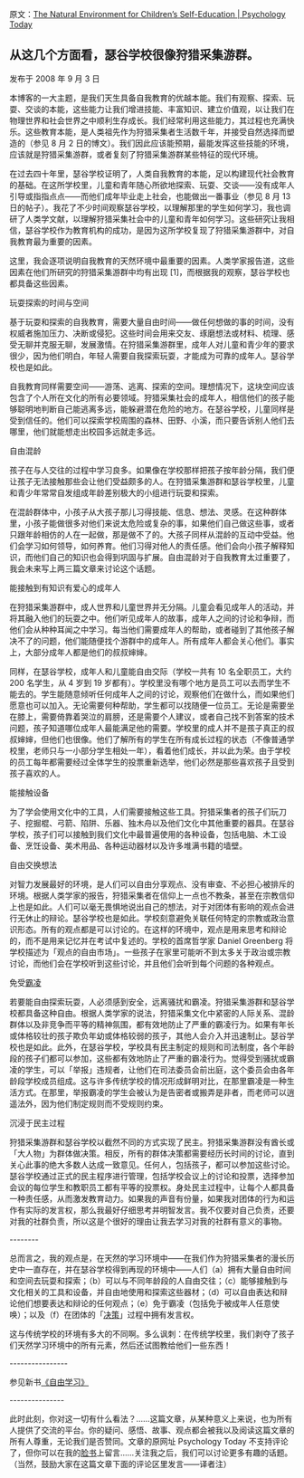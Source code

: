原文：[The Natural Environment for Children’s Self-Education | Psychology Today](https://www.psychologytoday.com/us/blog/freedom-to-learn/200809/the-natural-environment-for-childrens-self-education)

## 从这几个方面看，瑟谷学校很像狩猎采集游群。

发布于 2008 年 9 月 3 日

本博客的一大主题，是我们天生具备自我教育的优越本能。我们有观察、探索、玩耍、交谈的本能，这些能力让我们增进技能、丰富知识、建立价值观，以让我们在物理世界和社会世界之中顺利生存成长。我们经常利用这些能力，其过程也充满快乐。这些教育本能，是人类祖先作为狩猎采集者生活数千年，并接受自然选择而塑造的（参见 8 月 2 日的博文）。我们因此应该能预期，最能发挥这些技能的环境，应该就是狩猎采集游群，或者复刻了狩猎采集游群某些特征的现代环境。

在过去四十年里，瑟谷学校证明了，人类自我教育的本能，足以构建现代社会教育的基础。在这所学校里，儿童和青年随心所欲地探索、玩耍、交谈——没有成年人引导或指指点点——而他们成年毕业走上社会，也能做出一番事业（参见 8 月 13 日的帖子）。我花了不少时间观察瑟谷学校，以理解那里的学生如何学习，我也调研了人类学文献，以理解狩猎采集社会中的儿童和青年如何学习。这些研究让我相信，瑟谷学校作为教育机构的成功，是因为这所学校复现了狩猎采集游群中，对自我教育最为重要的因素。

这里，我会逐项说明自我教育的天然环境中最重要的因素。人类学家报告道，这些因素在他们所研究的狩猎采集游群中均有出现 [1]，而根据我的观察，瑟谷学校也都具备这些因素。

玩耍探索的时间与空间

基于玩耍和探索的自我教育，需要大量自由时间——做任何想做的事的时间，没有权威者施加压力、决断或侵犯。这些时间会用来交友、琢磨想法或材料、梳理、感受无聊并克服无聊，发展激情。在狩猎采集游群里，成年人对儿童和青少年的要求很少，因为他们明白，年轻人需要自我探索玩耍，才能成为可靠的成年人。瑟谷学校也是如此。

自我教育同样需要空间——游荡、逃离、探索的空间。理想情况下，这块空间应该包含了个人所在文化的所有必要领域。狩猎采集社会的成年人，相信他们的孩子能够聪明地判断自己能逃离多远，能躲避潜在危险的地方。在瑟谷学校，儿童同样是受到信任的。他们可以探索学校周围的森林、田野、小溪，而只要告诉别人他们去哪里，他们就能想走出校园多远就走多远。

自由混龄

孩子在与人交往的过程中学习良多。如果像在学校那样把孩子按年龄分隔，我们便让孩子无法接触那些会让他们受益颇多的人。在狩猎采集游群和瑟谷学校里，儿童和青少年常常自发组成年龄差别极大的小组进行玩耍和探索。

在混龄群体中，小孩子从大孩子那儿习得技能、信息、想法、灵感。在这种群体里，小孩子能做很多对他们来说太危险或复杂的事，如果他们自己做这些事，或者只跟年龄相仿的人在一起做，那是做不了的。大孩子同样从混龄的互动中受益。他们会学习如何领导，如何养育。他们习得对他人的责任感。他们会向小孩子解释知识，而他们自己的知识也会得到巩固与扩展。自由混龄对于自我教育太过重要了，我会未来写上两三篇文章来讨论这个话题。

能接触到有知识有爱心的成年人

在狩猎采集游群中，成人世界和儿童世界并无分隔。儿童会看见成年人的活动，并将其融入他们的玩耍之中。他们听见成年人的故事，成年人之间的讨论和争辩，而他们会从种种耳闻之中学习。每当他们需要成年人的帮助，或者碰到了其他孩子解决不了的问题，他们能随便找个游群中的成年人。所有成年人都会关心他们。事实上，大部分成年人都是他们的叔叔婶婶。

同样，在瑟谷学校，成年人和儿童能自由交际（学校一共有 10 名全职员工，大约 200 名学生，从 4 岁到 19 岁都有）。学校里没有哪个地方是员工可以去而学生不能去的。学生能随意倾听任何成年人之间的讨论，观察他们在做什么，而如果他们愿意也可以加入。无论需要何种帮助，学生都可以找随便一位员工。无论是需要坐在膝上，需要倚靠着哭泣的肩膀，还是需要个人建议，或者自己找不到答案的技术问题，孩子知道哪位成年人最能满足他的需要。学校里的成人并不是孩子真正的叔叔婶婶，但他们也很像。他们了解所有的学生在所有成长过程的状态（不像普通学校里，老师只与一小部分学生相处一年），看着他们成长，并以此为荣。由于学校的员工每年都需要经过全体学生的投票重新选举，他们必然是那些喜欢孩子且受到孩子喜欢的人。

能接触设备

为了学会使用文化中的工具，人们需要接触这些工具。狩猎采集者的孩子们玩刀子、挖掘棍、弓箭、陷阱、乐器、独木舟以及他们文化中其他重要的器具。在瑟谷学校，孩子们可以接触到我们文化中最普遍使用的各种设备，包括电脑、木工设备、烹饪设备、美术用品、各种运动器材以及许多堆满书籍的墙壁。

自由交换想法

对智力发展最好的环境，是人们可以自由分享观点、没有审查、不必担心被排斥的环境。根据人类学家的报告，狩猎采集者在信仰上一点也不教条，甚至在宗教信仰上也是如此。人们可以毫无畏惧地说出自己的想法，对于对团体有影响的观点会进行无休止的辩论。瑟谷学校也是如此。学校刻意避免关联任何特定的宗教或政治意识形态。所有的观点都是可以讨论的。在这样的环境中，观点是用来思考和辩论的，而不是用来记忆并在考试中复述的。学校的首席哲学家 Daniel Greenberg 将学校描述为「观点的自由市场」。一些孩子在家里可能听不到太多关于政治或宗教讨论，而他们会在学校听到这些讨论，并且他们会听到每个问题的各种观点。

免受[霸凌](https://www.psychologytoday.com/us/basics/bullying)

若要能自由探索玩耍，人必须感到安全，远离骚扰和霸凌。狩猎采集游群和瑟谷学校都具备这种自由。根据人类学家的说法，狩猎采集文化中紧密的人际关系、混龄群体以及非竞争而平等的精神氛围，都有效地防止了严重的霸凌行为。如果有年长或体格较壮的孩子欺负年幼或体格较弱的孩子，其他人会介入并迅速制止。瑟谷学校也是如此。此外，在瑟谷学校，学校具有民主制定的规则和司法制度，各个年龄段的孩子们都可以参加，这些都有效地防止了严重的霸凌行为。觉得受到骚扰或霸凌的学生，可以「举报」违规者，让他们在司法委员会前出庭，这个委员会由各年龄段学校成员组成。这与许多传统学校的情况形成鲜明对比，在那里霸凌是一种生活方式。在那里，举报霸凌的学生会被认为是告密者或搬弄是非者，而老师可以逍遥法外，因为他们制定规则而不受规则约束。

沉浸于民主过程

狩猎采集游群和瑟谷学校以截然不同的方式实现了民主。狩猎采集游群没有酋长或「大人物」为群体做决策。相反，所有的群体决策都需要经历长时间的讨论，直到关心此事的绝大多数人达成一致意见。任何人，包括孩子，都可以参加这些讨论。瑟谷学校通过正式的民主程序进行管理，包括学校会议上的讨论和投票，选择参加会议的每位学生和教职员工都有平等的投票权。身处民主过程中，让每个人都具备一种责任感，从而激发教育动力。如果我的声音有份量，如果我对团体的行为和运作有实际的发言权，那么我最好仔细思考并明智发言。我不仅要对自己负责，还要对我的社群负责，所以这是个很好的理由让我去学习对我的社群有意义的事物。

\--------

总而言之，我的观点是，在天然的学习环境中——在我们作为狩猎采集者的漫长历史中一直存在，并在瑟谷学校得到再现的环境中——人们（a）拥有大量自由时间和空间去玩耍和探索；（b）可以与不同年龄段的人自由交往；（c）能够接触到与文化相关的工具和设备，并自由地使用和探索这些器材；（d）可以自由表达和辩论他们想要表达和辩论的任何观点；（e）免于霸凌（包括免于被成年人任意使唤）；以及（f）在团体的「[决策](https://www.psychologytoday.com/us/basics/decision-making)」过程中拥有发言权。

这与传统学校的环境有多大的不同啊。多么讽刺：在传统学校里，我们剥夺了孩子们天然学习环境中的所有元素，然后还试图教给他们一些东西！

\----------------

参见新书[《自由学习》](http://www.freetolearnbook.com/)

\---------------

此时此刻，你对这一切有什么看法？……这篇文章，从某种意义上来说，也为所有人提供了交流的平台。你的疑问、感悟、故事、观点都会被我以及阅读这篇文章的所有人尊重，无论我们是否赞同。文章的原网址 Psychology Today 不支持评论了，但你可以在我的[脸书](https://www.facebook.com/peter.gray.3572)上留言……关注我之后，我们可以讨论更多有趣的话题。（当然，鼓励大家在这篇文章下面的评论区里发言——译者注）